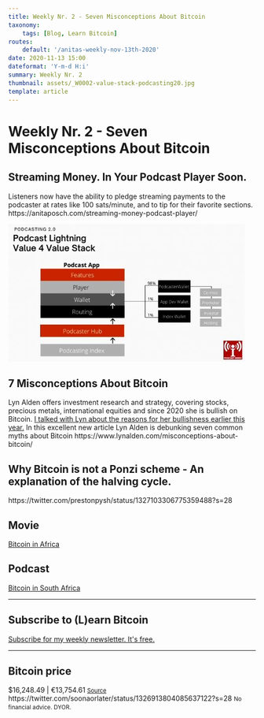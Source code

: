 ```yaml
---
title: Weekly Nr. 2 - Seven Misconceptions About Bitcoin
taxonomy:
    tags: [Blog, Learn Bitcoin]
routes:
    default: '/anitas-weekly-nov-13th-2020'
date: 2020-11-13 15:00
dateformat: 'Y-m-d H:i'
summary: Weekly Nr. 2 
thumbnail: assets/_W0002-value-stack-podcasting20.jpg
template: article
---
```


# Weekly Nr. 2 - Seven Misconceptions About Bitcoin

<h2>Streaming Money. In Your Podcast Player Soon.</h2>
Listeners now have the ability to pledge streaming payments to the podcaster at rates like 100 sats/minute, and to tip for their favorite sections.
https://anitaposch.com/streaming-money-podcast-player/

![Podcasting 2.0 Value Stack](assets/_W0002-value-stack-podcasting20.jpg)

<h2>7 Misconceptions About Bitcoin</h2>
Lyn Alden offers investment research and strategy, covering stocks, precious metals, international equities and since 2020 she is bullish on Bitcoin. <a href="https://bitcoinundco.com/en/lyn-alden/" target="_blank" rel="noopener noreferrer">I talked with Lyn about the reasons for her bullishness earlier this year.</a>
In this excellent new article Lyn Alden is debunking seven common myths about Bitcoin
https://www.lynalden.com/misconceptions-about-bitcoin/

<h2>Why Bitcoin is not a Ponzi scheme - An explanation of the halving cycle.</h2>
https://twitter.com/prestonpysh/status/1327103306775359488?s=28

<h2>Movie</h2>
<a href="https://youtu.be/VTzpHQzBE" target="_blank" rel="noopener noreferrer">Bitcoin in Africa</a>

<h2>Podcast</h2>
<a href="https://bitcoinundco.com/en/grey-jabesi/" target="_blank" rel="noopener noreferrer">Bitcoin in South Africa</a>

---
## Subscribe to (L)earn Bitcoin

[Subscribe for my weekly newsletter. It's free.](https://anita.link/weekly)

---
<div class="white-box">
<h2>Bitcoin price</h2>
$16,248.49 | €13,754.61
<small><a href="https://www.coingecko.com/en/coins/bitcoin" target="_blank" rel="noopener noreferrer">Source</a></small>
</div>
https://twitter.com/soonaorlater/status/1326913804085637122?s=28
<small>No financial advice. DYOR.</small>